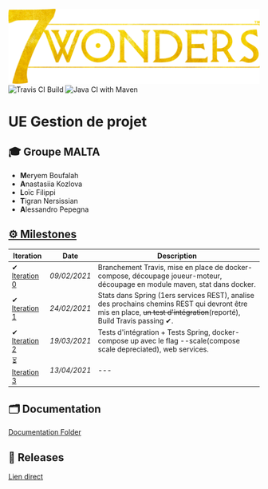 ![](Documentation/Images/7w_logo.png)
![Travis CI Build](https://travis-ci.com/uca-m1informatique-softeng/s2-gestiondeprojet-malta.svg?token=mTMP6VBRTyXP9sP8TWt7&branch=main)
![Java CI with Maven](https://github.com/uca-m1informatique-softeng/s2-gestiondeprojet-malta/workflows/Java%20CI%20with%20Maven/badge.svg?branch=main)
# UE Gestion de projet

## 🎓 Groupe MALTA

- **M**eryem Boufalah
- **A**nastasiia Kozlova
- **L**oïc Filippi
- **T**igran Nersissian
- **A**lessandro Pepegna


## [⚙️ Milestones](https://github.com/uca-m1informatique-softeng/s2-gestiondeprojet-malta/milestones)

| Iteration | Date | Description |
| --- | --- | --- |
| ✔ [Iteration 0](https://github.com/uca-m1informatique-softeng/s2-gestiondeprojet-malta/milestone/1) | *09/02/2021* | Branchement Travis, mise en place de docker-compose, découpage joueur-moteur, découpage en module maven, stat dans docker. |
| ✔ [Iteration 1](https://github.com/uca-m1informatique-softeng/s2-gestiondeprojet-malta/milestone/3)| *24/02/2021* | Stats dans Spring (1ers services REST), analise des prochains chemins REST qui devront être mis en place, ~~un test d'intégration~~(reporté), Build Travis passing ✔.|
| ✔ [Iteration 2](https://github.com/uca-m1informatique-softeng/s2-gestiondeprojet-malta/milestone/2)| *19/03/2021* | Tests d'intégration + Tests Spring, docker-compose up avec le flag --scale(compose scale depreciated), web services. |
| ⏳ [Iteration 3](https://github.com/uca-m1informatique-softeng/s2-gestiondeprojet-malta/milestone/4)| *13/04/2021* | --- |

## 🗂 Documentation
[Documentation Folder](https://github.com/uca-m1informatique-softeng/s2-gestiondeprojet-malta/tree/main/Documentation)

## 🚀 Releases
[Lien direct](https://github.com/uca-m1informatique-softeng/s2-gestiondeprojet-malta/releases)
